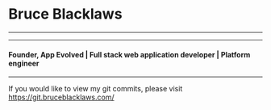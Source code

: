 # Bruce Blacklaws
---
---
#### Founder, App Evolved | Full stack web application developer | Platform engineer
---
If you would like to view my git commits, please visit https://git.bruceblacklaws.com/
